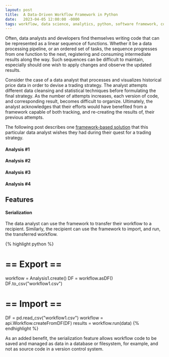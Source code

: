 ```yaml
---
layout: post
title:  A Data-Driven Workflow Framework in Python
date:   2023-04-05 12:00:00 -0000
tags: workflow, data science, analytics, python, software framework, code as data
---
```


Often, data analysts and developers find themselves writing code that can be represented 
as a linear sequence of functions. Whether it be a data processing pipeline, 
or an ordered set of tasks, the sequence progresses from one function to the next, 
registering and consuming intermediate results along the way. 
Such sequences can be difficult to maintain, especially should one wish to apply changes 
and observe the updated results. 

Consider the case of a data analyst that processes and 
visualizes historical price data in order to devise a trading strategy.
The analyst attempts different data cleansing and statistical techniques before
formulating the final strategy. 
As the number of attempts increases, each version of code, and corresponding result,
becomes difficult to organize. 
Ultimately, the analyst acknowledges that their efforts would have benefited from a 
framework capable of both tracking, and re-creating the results of, their previous attempts.

The following post describes one [framework-based solution][workflow-code] that this particular 
data analyst wishes they had during their quest for a trading strategy.


#### Analysis #1

<script src="https://gist.github.com/pyt3r/c47436e6b26448a95f53caf6e68e3d20.js"></script>


#### Analysis #2

#### Analysis #3

#### Analysis #4

## Features

#### Serialization

The data analyst can use the framework to transfer their workflow to a recipient. 
Similarly, the recipient can use the framework to import, and run, the 
transferred workflow.

{% highlight python %}
# == Export ==
workflow = Analysis1.create()
DF = workflow.asDF()
DF.to_csv("workflow1.csv")

# == Import ==
DF = pd.read_csv("workflow1.csv")
workflow = api.Workflow.createFromDF(DF)
results = workflow.run(data)
{% endhighlight %}


As an added benefit, the serialization feature allows workflow code to be saved and managed
as data in a database or filesystem, for example, and not as source code in a version control system.




[mini-conda]: https://docs.conda.io/en/latest/miniconda.html
[workflow-code]: https://github.com/pyt3r/practice-package/blob/master/practice/frameworks/workflow/workflow.py
[asset-1]: ../assets/2023-04-05-workflow-1.png
[asset-2]: ../assets/2023-04-05-workflow-2.png
[asset-3]: ../assets/2023-04-05-workflow-3.png
[asset-4]: ../assets/2023-04-05-workflow-4.png
